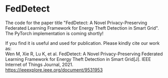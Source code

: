 # FedDetect
The code for the paper title "FedDetect: A Novel Privacy-Preserving Federated Learning Framework for Energy Theft Detection in  Smart Grid".<br> 
The PyTorch implementation is coming shortly!<be>


If you find it is useful and used for publication. Please kindly cite our work as:<br> 
Wen M, Xie R, Lu K, et al. FedDetect: A Novel Privacy-Preserving Federated Learning Framework for Energy Theft Detection in Smart Grid[J]. IEEE Internet of Things Journal, 2021.
https://ieeexplore.ieee.org/document/9531953
